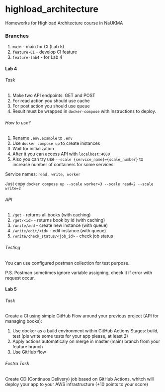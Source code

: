 # highload_architecture
Homeworks for Highload Architecture course in NaUKMA

### Branches

1. `main` - main for CI (Lab 5)
2. `feature-CI` -  develop CI feature
3. `feature-lab4` - for Lab 4 


#### Lab 4
###### Task

1. Make two API endpoints: GET and POST
2. For read action you should use cache
3. For post action you should use queue
4. Result must be wrapped in `docker-compose` with instructions to deploy.

###### How to use?

1. Rename `.env.example` to `.env`
1. Use `docker compose up` to create instances
2. Wait for initialization
3. After it you can access API with `localhost:4000`
4. Also you can try use `--scale {service_name}={scale_number}` to increase number of containers for some services. 

Service names: `read, write, worker`

Just copy `docker compose up --scale worker=3 --scale read=2 --scale write=2`

###### API

1. `/get` - returns all books (with caching)
2. `/get/<id>` - returns book by id (with caching)
3. `/write/add` - create new instance (with queue)
4. `/write/edit/<id>` - edit instance (with queue)
5. `/write/check_status/<job_id>` - check job status
###### Testing

You can use configured postman collection for test purpose.

P.S. Postman sometimes ignore variable assigning, check it if error with request occur.


#### Lab 5

###### Task

Create a CI using simple GitHub Flow around your previous project (API for managing books):

1. Use docker as a build environment within GitHub Actions
Stages: build, test (pls write some tests for your app please, at least 2)
2. Apply actions automaticaly on merge in master (main) branch from your feature branch
3. Use GitHub flow

###### Exstra Task

Create CD (Continuos Delivery) job based on GitHub Actions, whitch will deploy your app to your AWS infrastructure (+10 points to your score)
